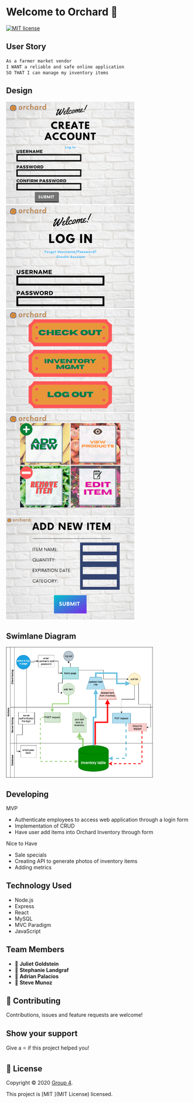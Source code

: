# Welcome to Orchard 👋

[![MIT license](https://img.shields.io/badge/License-MIT-blue.svg)](https://lbesson.mit-license.org/)

## User Story

```
As a farmer market vendor
I WANT a reliable and safe online application
SO THAT I can manage my inventory items
```

## Design

<img src = "assets/images/createAccount.png" width = "350"> <br>
<img src = "assets/images/login.png" width = "350"> <br>
<img src = "assets/images/optionButtons.png" width = "350"> <br>
<img src = "assets/images/updateItems.png" width = "350"> <br>
<img src = "assets/images/newItem.png" width = "350"> <br>

## Swimlane Diagram

<img src = "assets/images/diagram.png" width = "400"> <br>

## Developing

MVP

- Authenticate employees to access web application through a login form
- Implementation of CRUD
- Have user add items into Orchard Inventory through form

Nice to Have

- Sale specials
- Creating API to generate photos of inventory items
- Adding metrics

## Technology Used

- Node.js
- Express
- React
- MySQL
- MVC Paradigm
- JavaScript

## Team Members

- 👤 **Juliet Goldstein**
- 👤 **Stephanie Landgraf**
- 👤 **Adrian Palacios**
- 👤 **Steve Munoz**

## 🤝 Contributing

Contributions, issues and feature requests are welcome!

## Show your support

Give a ⭐️ if this project helped you!

## 📝 License

Copyright © 2020 [Group 4](https://github.com/group4project2/Orchard).

This project is [MIT ](MIT License) licensed.
